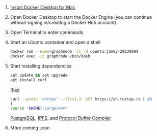1. [Install Docker Desktop for Mac](https://docs.docker.com/desktop/install/mac-install/)
2. Open Docker Desktop to start the Docker Engine (you can continue without signing in/creating a Docker Hub account)
3. Open Terminal to enter commands
4. Start an Ubuntu container and open a shell

   ``` bash
   docker run --name=graphnode -it -d ubuntu:jammy-20230804
   docker exec -it graphnode /bin/bash
   ```

5. Start installing dependencies

   ``` bash
   apt update && apt upgrade
   apt install curl
   ```

    [Rust](https://www.rust-lang.org/en-US/install.html)

    ``` bash
    curl --proto '=https' --tlsv1.2 -sSf https://sh.rustup.rs | sh
    1
    source "$HOME/.cargo/env"
    ```

   [PostgreSQL](https://www.postgresql.org/download/), [IPFS](https://docs.ipfs.io/install/), and [Protocol Buffer Compiler](https://grpc.io/docs/protoc-installation/)

7. More coming soon
